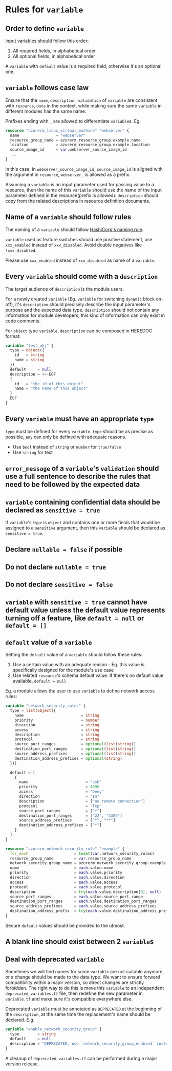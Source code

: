 # Rules for `variable`

## Order to define `variable`

Input variables should follow this order:

1. All required fields, in alphabetical order
2. All optional fields, in alphabetical order

A `variable` with `default` value is a required field, otherwise it's an optional one.

## `variable` follows case law

Ensure that the `name`, `description`, `validation` of `variable` are consistent with `resource`, `data` in the context, while making sure the same `variable` in different modules has the same name.

Prefixes ending with `_` are allowed to differentiate `variable`s. Eg.

```terraform
resource "azurerm_linux_virtual_machine" "webserver" {
  name                = "webserver"
  resource_group_name = azurerm_resource_group.example.name
  location            = azurerm_resource_group.example.location
  source_image_id     = var.webserver_source_image_id
  ...
}
```

In this case, in `webserver_source_image_id`, `source_image_id` is aligned with the argument in `resource`, `webserver_` is allowed as a prefix.

Assuming a `variable` is an input parameter used for passing value to a resource, then the name of this `variable` should use the name of the input parameter defined in the resource(prefix is allowed). `description` should copy from the related descriptions in resource definition documents.

## Name of a `variable` should follow rules

The naming of a `variable` should follow [HashiCorp's naming rule](https://www.terraform.io/docs/extend/best-practices/naming.html).

`variable` used as feature switches should use positive statement, use `xxx_enabled` instead of `xxx_disabled`. Avoid double negatives like `!xxx_disabled`.

Please use `xxx_enabled` instead of `xxx_disabled` as name of a `variable`.

## Every `variable` should come with a `description`

The target audience of `description` is the module users.

For a newly created `variable` (Eg. `variable` for switching `dynamic` block on-off), it's `description` should precisely describe the input parameter's purpose and the expected data type. `description` should not contain any information for module developers, this kind of information can only exist in code comments.

For `object` type `variable`, `description` can be composed in HEREDOC format:

```terraform
variable "test_obj" {
  type = object({
    id   = string
    name = string
  })
  default     = null
  description = <<-EOF
  {
    id   = "the id of this object"
    name = "the name of this object"
  }
  EOF
}
```

## Every `variable` must have an appropriate `type`

`type` must be defined for every `variable`. `type` should be as precise as possible, `any` can only be defined with adequate reasons.

* Use `bool` instead of `string` or `number` for `true/false`
* Use `string` for text

## `error_message` of a `variable`'s `validation` should use a full sentence to describe the rules that need to be followed by the expected data

## `variable` containing confidential data should be declared as `sensitive = true`

If `variable`'s `type` is `object` and contains one or more fields that would be assigned to a `sensitive` argument, then this `variable` should be declared as `sensitive = true`.

## Declare `nullable = false` if possible

## Do not declare `nullable = true`

## Do not declare `sensitive = false`

## `variable` with `sensitive = true` cannot have default value unless the default value represents turning off a feature, like `default = null` or `default = []`

## `default` value of a `variable`

Setting the `default` value of a `variable` should follow these rules:

1. Use a certain value with an adequate reason - Eg. this value is specifically designed for the module's use case
2. Use related `resource`'s schema default value. If there's no default value available, `default = null`

Eg. a module allows the user to use `variable` to define network access rules:

```terraform
variable "network_security_rules" {
  type = list(object({
    name                         = string
    priority                     = number
    direction                    = string
    access                       = string
    description                  = string
    protocol                     = string
    source_port_ranges           = optional(list(string))
    destination_port_ranges      = optional(list(string))
    source_address_prefixes      = optional(list(string))
    destination_address_prefixes = optional(string)
  }))

  default = [
    {
      name                         = "ssh"
      priority                     = 4096
      access                       = "Deny"
      direction                    = "In"
      description                  = ["no remote connection"]
      protocol                     = "Tcp"
      source_port_ranges           = ["*"]
      destination_port_ranges      = ["22", "3389"]
      source_address_prefixes      = ["*", "**"]
      destination_address_prefixes = ["*"]
    }
  ]
}

resource "azurerm_network_security_rule" "example" {
  for_each                    = toset(var.network_security_rules)
  resource_group_name         = var.resource_group_name
  network_security_group_name = azurerm_network_security_group.example.name
  name                        = each.value.name
  priority                    = each.value.priority
  direction                   = each.value.direction
  access                      = each.value.access
  protocol                    = each.value.protocol
  description                 = try(each.value.description[0], null)
  source_port_ranges          = each.value.source_port_range
  destination_port_ranges     = each.value.destination_port_ranges
  source_address_prefixes     = each.value.source_address_prefixes
  destination_address_prefix  = try(each.value.destination_address_prefix[0], null)
}
```

Secure `default` values should be provided to the utmost.

## A blank line should exist between 2 `variable`s

## Deal with deprecated `variable`

Sometimes we will find names for some `variable` are not suitable anymore, or a change should be made to the data type. We want to ensure forward compatibility within a major version, so direct changes are strictly forbidden. The right way to do this is move this `variable` to an independent `deprecated_variables.tf` file, then redefine the new parameter in `variable.tf` and make sure it's compatible everywhere else.

Deprecated `variable` must be annotated as `DEPRECATED` at the beginning of the `description`, at the same time the replacement's name should be declared. E.g.

```terraform
variable "enable_network_security_group" {
  type        = string
  default     = null
  description = "DEPRECATED, use `network_security_group_enabled` instead; Whether to generate a network security group and assign it to the subnet. Changing this forces a new resource to be created."
}
```

A cleanup of `deprecated_variables.tf` can be performed during a major version release.